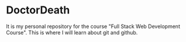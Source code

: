 # DoctorDeath
It is my personal repository for the course "Full Stack Web Development Course".
This is where I will learn about git and github.